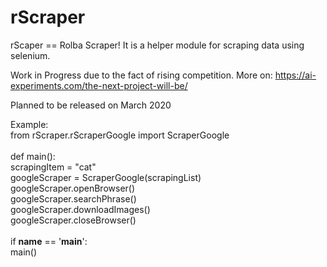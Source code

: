 # rScraper
rScaper == Rolba Scraper! It is a helper module for scraping data using selenium. 

Work in Progress due to the fact of rising competition. More on: https://ai-experiments.com/the-next-project-will-be/

Planned to be released on March 2020

Example:<br>
from rScraper.rScraperGoogle import ScraperGoogle<br>
<br>
def main():<br>
    scrapingItem = "cat"<br>
    googleScraper = ScraperGoogle(scrapingList)<br>
    googleScraper.openBrowser()<br>
    googleScraper.searchPhrase()<br>
    googleScraper.downloadImages()<br>
    googleScraper.closeBrowser()<br>
<br>
if __name__ == '__main__':<br>
    main()<br>
